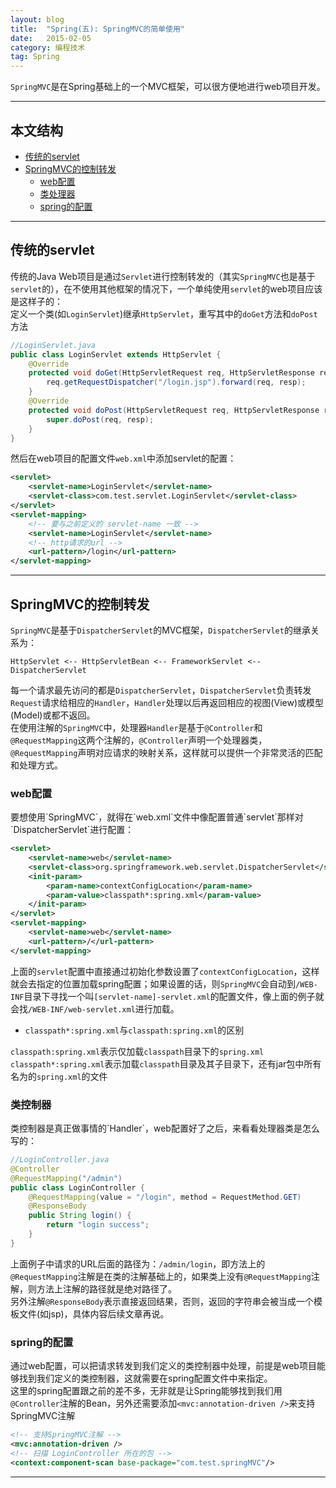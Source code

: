 ```yaml
---
layout: blog
title:  "Spring(五): SpringMVC的简单使用"
date:   2015-02-05
category: 编程技术  
tag: Spring
---
```



`SpringMVC`是在Spring基础上的一个MVC框架，可以很方便地进行web项目开发。




*****
## 本文结构

* [传统的servlet](#servlet)
* [SpringMVC的控制转发](#DispatcherServlet)
  * [web配置](#web)
  * [类处理器](#controller)
  * [spring的配置](#spring)


*****

<h2 id="servlet"> 传统的servlet </h2>

传统的Java Web项目是通过`Servlet`进行控制转发的（其实`SpringMVC`也是基于`servlet`的），在不使用其他框架的情况下，一个单纯使用`servlet`的web项目应该是这样子的：  
定义一个类(如`LoginServlet`)继承`HttpServlet`，重写其中的`doGet`方法和`doPost`方法

~~~java
//LoginServlet.java
public class LoginServlet extends HttpServlet {
    @Override
    protected void doGet(HttpServletRequest req, HttpServletResponse resp) throws ServletException, IOException {
        req.getRequestDispatcher("/login.jsp").forward(req, resp);
    }
    @Override
    protected void doPost(HttpServletRequest req, HttpServletResponse resp) throws ServletException, IOException {
        super.doPost(req, resp);
    }
}
~~~
然后在web项目的配置文件`web.xml`中添加servlet的配置：

~~~xml
<servlet>
    <servlet-name>LoginServlet</servlet-name>
    <servlet-class>com.test.servlet.LoginServlet</servlet-class>
</servlet>
<servlet-mapping>
    <!-- 要与之前定义的 servlet-name 一致 -->
    <servlet-name>LoginServlet</servlet-name>
    <!-- http请求的url -->
    <url-pattern>/login</url-pattern>
</servlet-mapping>
~~~

*****

<h2 id="DispatcherServlet"> SpringMVC的控制转发 </h2>

`SpringMVC`是基于`DispatcherServlet`的MVC框架，`DispatcherServlet`的继承关系为：

~~~
HttpServlet <-- HttpServletBean <-- FrameworkServlet <-- DispatcherServlet
~~~
每一个请求最先访问的都是`DispatcherServlet`，`DispatcherServlet`负责转发`Request`请求给相应的`Handler`，`Handler`处理以后再返回相应的视图(View)或模型(Model)或都不返回。  
在使用注解的`SpringMVC`中，处理器`Handler`是基于`@Controller`和`@RequestMapping`这两个注解的，`@Controller`声明一个处理器类，`@RequestMapping`声明对应请求的映射关系，这样就可以提供一个非常灵活的匹配和处理方式。  

<h3 id="web"> web配置 </h3>
要想使用`SpringMVC`，就得在`web.xml`文件中像配置普通`servlet`那样对`DispatcherServlet`进行配置：

~~~xml
<servlet>
    <servlet-name>web</servlet-name>
    <servlet-class>org.springframework.web.servlet.DispatcherServlet</servlet-class>
    <init-param>
        <param-name>contextConfigLocation</param-name>
        <param-value>classpath*:spring.xml</param-value>
    </init-param>
</servlet>
<servlet-mapping>
    <servlet-name>web</servlet-name>
    <url-pattern>/</url-pattern>
</servlet-mapping>
~~~
上面的`servlet`配置中直接通过初始化参数设置了`contextConfigLocation`，这样就会去指定的位置加载spring配置；如果设置的话，则`SpringMVC`会自动到`/WEB-INF`目录下寻找一个叫`[servlet-name]-servlet.xml`的配置文件，像上面的例子就会找`/WEB-INF/web-servlet.xml`进行加载。

* `classpath*:spring.xml`与`classpath:spring.xml`的区别

`classpath:spring.xml`表示仅加载`classpath`目录下的`spring.xml`  
`classpath*:spring.xml`表示加载`classpath`目录及其子目录下，还有jar包中所有名为的`spring.xml`的文件

<h3 id="controller"> 类控制器 </h3>
类控制器是真正做事情的`Handler`，web配置好了之后，来看看处理器类是怎么写的：

~~~java
//LoginController.java
@Controller
@RequestMapping("/admin")
public class LoginController {
    @RequestMapping(value = "/login", method = RequestMethod.GET)
    @ResponseBody
    public String login() {
        return "login success";
    }
}
~~~
上面例子中请求的URL后面的路径为：`/admin/login`，即方法上的`@RequestMapping`注解是在类的注解基础上的，如果类上没有`@RequestMapping`注解，则方法上注解的路径就是绝对路径了。  
另外注解`@ResponseBody`表示直接返回结果，否则，返回的字符串会被当成一个模板文件(如jsp)，具体内容后续文章再说。

<h3 id="spring"> spring的配置 </h3>

通过web配置，可以把请求转发到我们定义的类控制器中处理，前提是web项目能够找到我们定义的类控制器，这就需要在spring配置文件中来指定。  
这里的spring配置跟之前的差不多，无非就是让Spring能够找到我们用`@Controller`注解的Bean，另外还需要添加`<mvc:annotation-driven />`来支持SpringMVC注解

~~~xml
<!-- 支持SpringMVC注解 -->
<mvc:annotation-driven />
<!-- 扫描 LoginController 所在的包 -->
<context:component-scan base-package="com.test.springMVC"/>
~~~














*****
